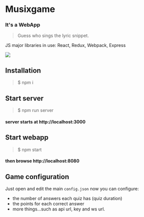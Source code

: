 # Musixgame
### It's a WebApp

> Guess who sings the lyric snippet.

JS major libraries in use:
React, Redux, Webpack, Express

![](https://i.imgur.com/MJtBirg.png)

## Installation

> $ npm i

## Start server

> $ npm run server

#### server starts at http://localhost:3000


## Start webapp

> $ npm start


#### then browse http://localhost:8080

## Game configuration

Just open and edit the main `config.json` now you can configure:
- the number of answers each quiz has (quiz duration)
- the points for each correct answer
- more things...such as api url, key and ws url.
